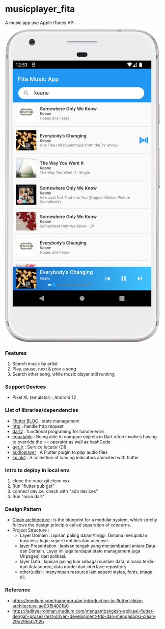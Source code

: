 # musicplayer_fita

A music app use Apple iTunes API.

![App Design](Screenshot.png)

### Features
1. Search music by artist
2. Play, pause, next & prev a song
3. Search other song, while music player still running

### Support Devices
- Pixel XL (emulator) : Android 12

### List of libraries/dependencies

- [Flutter BLOC](https://bloclibrary.dev) : state management
- [http](https://pub.dev/packages/http) : handle http request
- [dartz](https://pub.dev/packages/dartz) : functional programing for handle error
- [equatable](https://pub.dev/packages/equatable) : Being able to compare objects in Dart often involves having to override the == operator as well as hashCode
- [get_it](https://pub.dev/packages/get_it) : Service locator (DI)
- [audioplayer](https://pub.dev/packages/audioplayers) : A Flutter plugin to play audio files
- [spinkit](https://pub.dev/packages/flutter_spinkit) : A collection of loading indicators animated with flutter

### Intro to deploy in local env.
1. clone the repo: git clone xxx
2. Run "flutter pub get"
3. connect device, check with "adb devices"
4. Run "main.dart"

### Design Pattern
- [Clean architecture](https://blog.cleancoder.com/uncle-bob/2012/08/13/the-clean-architecture.html) : is the blueprint for a modular system, which strictly follows the design principle called separation of concerns.
- Project Structure :
  - Layer Domain : lapisan paling dalam/tinggi. Dimana merupakan business-logic seperti entities dan usecase.
  - layer Presentation : lapisan tengah yang menjembatani antara Data dan Domain. Layer ini juga terdapat state management juga UI(pages) dari aplikasi.
  - layer Data : lapisan paling luar sebagai sumber data, dimana terdiri dari datasource, data model dan interface repository.
  - other(utils) : menyimpan resource lain seperti styles, fonts, image, dll.

### Reference
- https://medium.com/ruangguru/an-introduction-to-flutter-clean-architecture-ae00154001b0
- https://aditya-rohman.medium.com/mengembangkan-aplikasi-flutter-dengan-proses-test-driven-development-tdd-dan-mengadopsi-clean-29d29bb0702b
